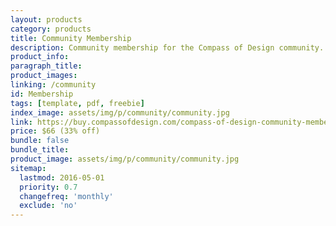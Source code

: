 ```yaml
---
layout: products
category: products
title: Community Membership
description: Community membership for the Compass of Design community. Join us and get valuable feedback on your work and where you should be going in your design career.
product_info:
paragraph_title:
product_images:
linking: /community
id: Membership
tags: [template, pdf, freebie]
index_image: assets/img/p/community/community.jpg
link: https://buy.compassofdesign.com/compass-of-design-community-membership/
price: $66 (33% off)
bundle: false
bundle_title:
product_image: assets/img/p/community/community.jpg
sitemap:
  lastmod: 2016-05-01
  priority: 0.7
  changefreq: 'monthly'
  exclude: 'no'
---
```

